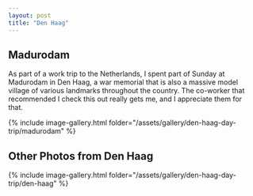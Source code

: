 ```yaml
---
layout: post
title: "Den Haag"
---
```


## Madurodam
As part of a work trip to the Netherlands, I spent part of Sunday at Madurodam in Den Haag, a war memorial that is also a massive model village of various landmarks throughout the country.  The co-worker that recommended I check this out really gets me, and I appreciate them for that.

{% include image-gallery.html folder="/assets/gallery/den-haag-day-trip/madurodam" %}

## Other Photos from Den Haag

{% include image-gallery.html folder="/assets/gallery/den-haag-day-trip/den-haag" %}
